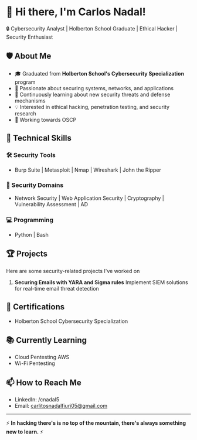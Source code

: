 # 👋 Hi there, I'm Carlos Nadal!

🔒 Cybersecurity Analyst | Holberton School Graduate | Ethical Hacker | Security Enthusiast

## 🛡️ About Me
- 🎓 Graduated from **Holberton School's Cybersecurity Specialization** program
- 🔭 Passionate about securing systems, networks, and applications
- 🌱 Continuously learning about new security threats and defense mechanisms
- 💡 Interested in ethical hacking, penetration testing, and security research
- 🚀 Working towards OSCP

## 🔧 Technical Skills
### 🛠️ Security Tools
- Burp Suite | Metasploit | Nmap | Wireshark | John the Ripper 
### 🔐 Security Domains
- Network Security | Web Application Security | Cryptography | Vulnerability Assessment | AD
### 💻 Programming
- Python | Bash 


## 🏆 Projects
Here are some security-related projects I've worked on
1. **Securing Emails with YARA and Sigma rules** Implement SIEM solutions for real-time email threat detection 

## 📝 Certifications
- Holberton School Cybersecurity Specialization

## 📚 Currently Learning
- Cloud Pentesting AWS
- Wi-Fi Pentesting 

## 📫 How to Reach Me
- LinkedIn: /cnadal5
- Email: carlitosnadalfiuri05@gmail.com 

---

⚡ **In hacking there's is no top of the mountain, there's always something new to learn.** ⚡
